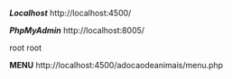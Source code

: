 ***Localhost***
http://localhost:4500/

***PhpMyAdmin***
http://localhost:8005/

root
root

**MENU**
http://localhost:4500/adocaodeanimais/menu.php
